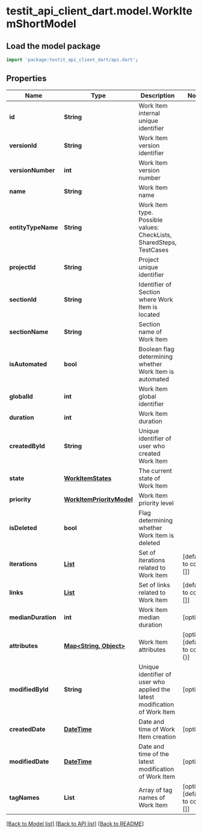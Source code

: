 # testit_api_client_dart.model.WorkItemShortModel

## Load the model package
```dart
import 'package:testit_api_client_dart/api.dart';
```

## Properties
Name | Type | Description | Notes
------------ | ------------- | ------------- | -------------
**id** | **String** | Work Item internal unique identifier | 
**versionId** | **String** | Work Item version identifier | 
**versionNumber** | **int** | Work Item version number | 
**name** | **String** | Work Item name | 
**entityTypeName** | **String** | Work Item type. Possible values: CheckLists, SharedSteps, TestCases | 
**projectId** | **String** | Project unique identifier | 
**sectionId** | **String** | Identifier of Section where Work Item is located | 
**sectionName** | **String** | Section name of Work Item | 
**isAutomated** | **bool** | Boolean flag determining whether Work Item is automated | 
**globalId** | **int** | Work Item global identifier | 
**duration** | **int** | Work Item duration | 
**createdById** | **String** | Unique identifier of user who created Work Item | 
**state** | [**WorkItemStates**](WorkItemStates.md) | The current state of Work Item | 
**priority** | [**WorkItemPriorityModel**](WorkItemPriorityModel.md) | Work Item priority level | 
**isDeleted** | **bool** | Flag determining whether Work Item is deleted | 
**iterations** | [**List<IterationModel>**](IterationModel.md) | Set of iterations related to Work Item | [default to const []]
**links** | [**List<LinkShortModel>**](LinkShortModel.md) | Set of links related to Work Item | [default to const []]
**medianDuration** | **int** | Work Item median duration | [optional] 
**attributes** | [**Map<String, Object>**](Object.md) | Work Item attributes | [optional] [default to const {}]
**modifiedById** | **String** | Unique identifier of user who applied the latest modification of Work Item | [optional] 
**createdDate** | [**DateTime**](DateTime.md) | Date and time of Work Item creation | [optional] 
**modifiedDate** | [**DateTime**](DateTime.md) | Date and time of the latest modification of Work Item | [optional] 
**tagNames** | **List<String>** | Array of tag names of Work Item | [optional] [default to const []]

[[Back to Model list]](../README.md#documentation-for-models) [[Back to API list]](../README.md#documentation-for-api-endpoints) [[Back to README]](../README.md)


